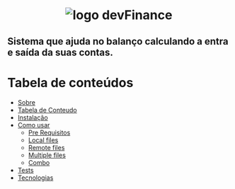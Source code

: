 <h1 align="center">
  
![logo devFinance](https://user-images.githubusercontent.com/63085957/105560724-68cce980-5cf3-11eb-9434-57222e072f9c.png) 

</h1>

<h2> Sistema que ajuda no balanço calculando a entra e saída da suas contas. </h2>

Tabela de conteúdos
=================
<!--ts-->
   * [Sobre](#Sobre)
   * [Tabela de Conteudo](#tabela-de-conteudo)
   * [Instalação](#instalacao)
   * [Como usar](#como-usar)
      * [Pre Requisitos](#pre-requisitos)
      * [Local files](#local-files)
      * [Remote files](#remote-files)
      * [Multiple files](#multiple-files)
      * [Combo](#combo)
   * [Tests](#testes)
   * [Tecnologias](#tecnologias)
<!--te-->
